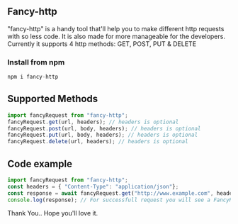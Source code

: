 ## Fancy-http

"fancy-http" is a handy tool that'll help you to make different http requests with so less code. It is also made for
more manageable for the developers. Currently it supports 4 http methods: GET, POST, PUT & DELETE
### Install from npm
```js
npm i fancy-http
```
## Supported Methods

```js
import fancyRequest from "fancy-http";
fancyRequest.get(url, headers); // headers is optional
fancyRequest.post(url, body, headers); // headers is optional
fancyRequest.put(url, body, headers); // headers is optional
fancyRequest.delete(url, headers); // headers is optional
```

## Code example

```js
import fancyRequest from "fancy-http";
const headers = { "Content-Type": "application/json"};
const response = await fancyRequest.get("http://www.example.com", headers);
console.log(response); // For successfull request you will see a FancyResponse object with three properties: data, status and statusText otherwise you'll recieve a FancyError object.
```
Thank You.. Hope you'll love it.
